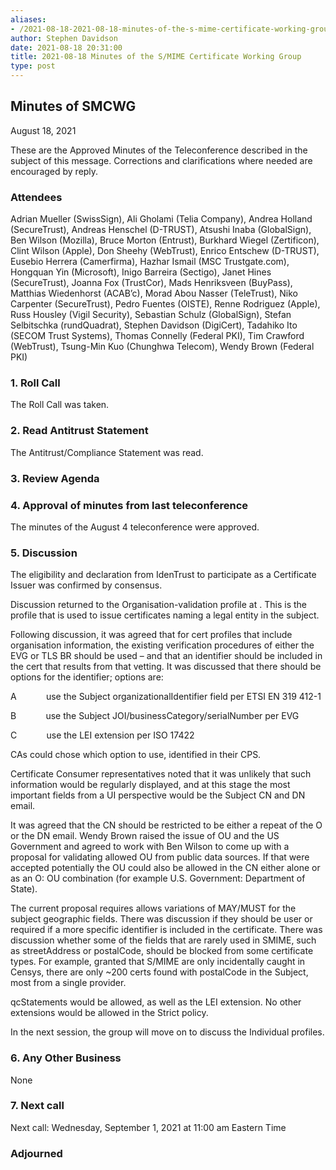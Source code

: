 ```yaml
---
aliases:
- /2021-08-18-2021-08-18-minutes-of-the-s-mime-certificate-working-group/
author: Stephen Davidson
date: 2021-08-18 20:31:00
title: 2021-08-18 Minutes of the S/MIME Certificate Working Group
type: post
---
```


## Minutes of SMCWG 

August 18, 2021

These are the Approved Minutes of the Teleconference described in the subject of this message. Corrections and clarifications where needed are encouraged by reply.

### Attendees 

Adrian Mueller (SwissSign), Ali Gholami (Telia Company), Andrea Holland (SecureTrust), Andreas Henschel (D-TRUST), Atsushi Inaba (GlobalSign), Ben Wilson (Mozilla), Bruce Morton (Entrust), Burkhard Wiegel (Zertificon), Clint Wilson (Apple), Don Sheehy (WebTrust), Enrico Entschew (D-TRUST), Eusebio Herrera (Camerfirma), Hazhar Ismail (MSC Trustgate.com), Hongquan Yin (Microsoft), Inigo Barreira (Sectigo), Janet Hines (SecureTrust), Joanna Fox (TrustCor), Mads Henriksveen (BuyPass), Matthias Wiedenhorst (ACAB’c), Morad Abou Nasser (TeleTrust), Niko Carpenter (SecureTrust), Pedro Fuentes (OISTE), Renne Rodriguez (Apple), Russ Housley (Vigil Security), Sebastian Schulz (GlobalSign), Stefan Selbitschka (rundQuadrat), Stephen Davidson (DigiCert), Tadahiko Ito (SECOM Trust Systems), Thomas Connelly (Federal PKI), Tim Crawford (WebTrust), Tsung-Min Kuo (Chunghwa Telecom), Wendy Brown (Federal PKI)

### 1. Roll Call 

The Roll Call was taken.

### 2. Read Antitrust Statement 

The Antitrust/Compliance Statement was read.

### 3. Review Agenda 

### 4. Approval of minutes from last teleconference 

The minutes of the August 4 teleconference were approved.

### 5. Discussion 

The eligibility and declaration from IdenTrust to participate as a Certificate Issuer was confirmed by consensus.

Discussion returned to the Organisation-validation profile at . This is the profile that is used to issue certificates naming a legal entity in the subject.

Following discussion, it was agreed that for cert profiles that include organisation information, the existing verification procedures of either the EVG or TLS BR should be used – and that an identifier should be included in the cert that results from that vetting. It was discussed that there should be options for the identifier; options are:

A            use the Subject organizationalIdentifier field per ETSI EN 319 412-1

B            use the Subject JOI/businessCategory/serialNumber per EVG

C            use the LEI extension per ISO 17422

CAs could chose which option to use, identified in their CPS.

Certificate Consumer representatives noted that it was unlikely that such information would be regularly displayed, and at this stage the most important fields from a UI perspective would be the Subject CN and DN email.

It was agreed that the CN should be restricted to be either a repeat of the O or the DN email. Wendy Brown raised the issue of OU and the US Government and agreed to work with Ben Wilson to come up with a proposal for validating allowed OU from public data sources. If that were accepted potentially the OU could also be allowed in the CN either alone or as an O: OU combination (for example U.S. Government: Department of State).

The current proposal requires allows variations of MAY/MUST for the subject geographic fields. There was discussion if they should be user or required if a more specific identifier is included in the certificate. There was discussion whether some of the fields that are rarely used in SMIME, such as streetAddress or postalCode, should be blocked from some certificate types. For example, granted that S/MIME are only incidentally caught in Censys, there are only ~200 certs found with postalCode in the Subject, most from a single provider.

qcStatements would be allowed, as well as the LEI extension. No other extensions would be allowed in the Strict policy.

In the next session, the group will move on to discuss the Individual profiles.

### 6. Any Other Business 

None

### 7. Next call 

Next call: Wednesday, September 1, 2021 at 11:00 am Eastern Time

### Adjourned